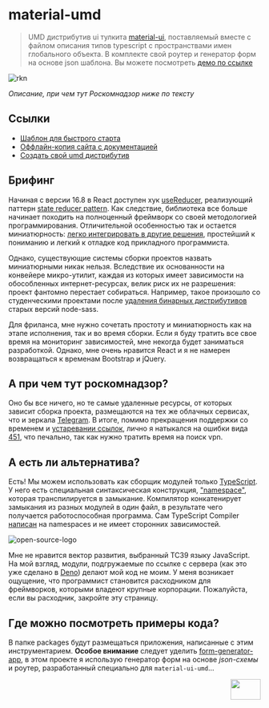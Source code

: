 # material-umd

> UMD дистрибутив ui тулкита [material-ui](https://github.com/mui-org/material-ui), поставляемый вместе с файлом описания типов typescript с пространствами имен глобального объекта. В комплекте свой роутер и генератор форм на основе json шаблона. Вы можете посмотреть [демо по ссылке](https://theonekit.github.io/)

![rkn](assets/img/rkn.png)

*Описание, при чем тут Роскомнадзор ниже по тексту*

## Ссылки

 - [Шаблон для быстрого старта](packages/boilerplate-app/README.md)
 - [Оффлайн-копия сайта с документацией](packages/offline-docs/README.md)
 - [Создать свой umd дистрибутив](packages/how-it-is-made/README.md)

## Брифинг

Начиная с версии 16.8 в React доступен хук [useReducer](https://reactjs.org/docs/hooks-reference.html#usereducer), реализующий паттерн [state reducer pattern](https://redux.js.org/). Как следствие, библиотека все больше начинает походить на полноценный фреймворк со своей методологией программирования. Отличительной особенностью так и остается миниатюрность: [легко интегрировать в другие решения](reactjs.org/docs/web-components.html#using-react-in-your-web-components), простейший к пониманию и легкий к отладке код прикладного программиста.

Однако, существующие системы сборки проектов назвать миниатюрными никак нельзя. Вследствие их основанности на конвейере микро-утилит, каждая из которых имеет зависимости на обособленных интернет-ресурсах, велик риск их не разрешения: проект фантомно перестает собираться. Например, такое произошло со студенческими проектами после [удаления бинарных дистрибутивов](https://github.com/sass/node-sass/issues/1911) старых версий node-sass.

Для фриланса, мне нужно сочетать простоту и миниатюрность как на этапе исполнения, так и во время сборки. Если я буду тратить все свое время на мониторинг зависимостей, мне некогда будет заниматься разработкой. Однако, мне очень нравится React и я не намерен возвращаться к временам Bootstrap и jQuery.

## А при чем тут роскомнадзор?

Оно бы все ничего, но те самые удаленные ресурсы, от которых зависит сборка проекта, размещаются на тех же облачных сервисах, что и зеркала [Telegram](https://en.wikipedia.org/wiki/Telegram_(software)). В итоге, помимо прекращения поддержки со временем и [устаревании ссылок](https://en.wikipedia.org/wiki/HTTP_404), лично я натыкался на ошибки вида [451](https://en.wikipedia.org/wiki/HTTP_451), что печально, так как нужно тратить время на поиск vpn.

## А есть ли альтернатива?

Есть! Мы можем использовать как сборщик модулей только [TypeScript](https://www.typescriptlang.org/). У него есть специальная синтаксическая конструкция, ["namespace"](https://www.typescriptlang.org/docs/handbook/namespaces-and-modules.html#using-namespaces), которая транспилируется в замыкание. Компилятор конкатенирует замыкания из разных модулей в один файл, в результате чего получается работоспособная программа. Сам TypeScript Compiler [написан](https://github.com/microsoft/TypeScript/blob/master/src/compiler/core.ts) на namespaces и не имеет сторонних зависимостей.

![open-source-logo](assets/img/open-source-logo.png)

Мне не нравится вектор развития, выбранный TC39 языку JavaScript. На мой взгляд, модули, подгружаемые по ссылке с сервера (как это уже сделано в [Deno](https://denocode.com/)) делают мой код не моим. У меня возникает ощущение, что программист становится расходником для фреймворков, которыми владеют крупные корпорации. Пожалуйста, если вы расходник, закройте эту страницу.

## Где можно посмотреть примеры кода?

В папке packages будут размещаться приложения, написанные с этим инструментарием. **Особое внимание** следует уделить [form-generator-app](./packages/form-generator-app/STUDENTS.md), в этом проекте я использую генератор форм на основе *json-схемы* и роутер, разработанный специально для `material-ui-umd`...

 <img src="assets/img/kukamon.png" height="41px" width="60px" align="right" />
